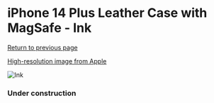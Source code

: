 # iPhone 14 Plus Leather Case with MagSafe - Ink

[Return to previous page](/iphone_14)

[High-resolution image from Apple](https://store.storeimages.cdn-apple.com/8756/as-images.apple.com/is/MPPC3?wid=4500&hei=4500&fmt=png)

<div style="width: 384px"><img src="/everyphone/MPPC3.png" alt="Ink"></div>

### Under construction
